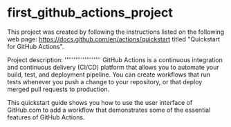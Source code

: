 # first_github_actions_project

This project was created by following the instructions listed on the following web page: https://docs.github.com/en/actions/quickstart titled "Quickstart for GitHub Actions".

Project description:
''''''''''''''''''''
GitHub Actions is a continuous integration and continuous delivery (CI/CD) platform that allows you to automate your build, test, and deployment pipeline. You can create workflows that run tests whenever you push a change to your repository, or that deploy merged pull requests to production.

This quickstart guide shows you how to use the user interface of GitHub.com to add a workflow that demonstrates some of the essential features of GitHub Actions.
